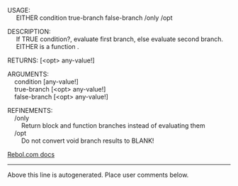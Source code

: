 USAGE:  
&nbsp;&nbsp;&nbsp;&nbsp;&nbsp;EITHER&nbsp;condition&nbsp;true-branch&nbsp;false-branch&nbsp;/only&nbsp;/opt  
  
DESCRIPTION:  
&nbsp;&nbsp;&nbsp;&nbsp;&nbsp;If&nbsp;TRUE&nbsp;condition?,&nbsp;evaluate&nbsp;first&nbsp;branch,&nbsp;else&nbsp;evaluate&nbsp;second&nbsp;branch.  
&nbsp;&nbsp;&nbsp;&nbsp;&nbsp;EITHER&nbsp;is&nbsp;a&nbsp;function&nbsp;.  
  
RETURNS:&nbsp;[&lt;opt&gt;&nbsp;any-value!]  
  
ARGUMENTS:  
&nbsp;&nbsp;&nbsp;&nbsp;condition&nbsp;[any-value!]  
&nbsp;&nbsp;&nbsp;&nbsp;true-branch&nbsp;[&lt;opt&gt;&nbsp;any-value!]  
&nbsp;&nbsp;&nbsp;&nbsp;false-branch&nbsp;[&lt;opt&gt;&nbsp;any-value!]  
  
REFINEMENTS:  
&nbsp;&nbsp;&nbsp;&nbsp;/only  
&nbsp;&nbsp;&nbsp;&nbsp;&nbsp;&nbsp;&nbsp;&nbsp;Return&nbsp;block&nbsp;and&nbsp;function&nbsp;branches&nbsp;instead&nbsp;of&nbsp;evaluating&nbsp;them  
&nbsp;&nbsp;&nbsp;&nbsp;/opt  
&nbsp;&nbsp;&nbsp;&nbsp;&nbsp;&nbsp;&nbsp;&nbsp;Do&nbsp;not&nbsp;convert&nbsp;void&nbsp;branch&nbsp;results&nbsp;to&nbsp;BLANK!  

[Rebol.com docs](http://www.rebol.com/r3/docs/functions/either.html)
___
Above this line is autogenerated. Place user comments below.